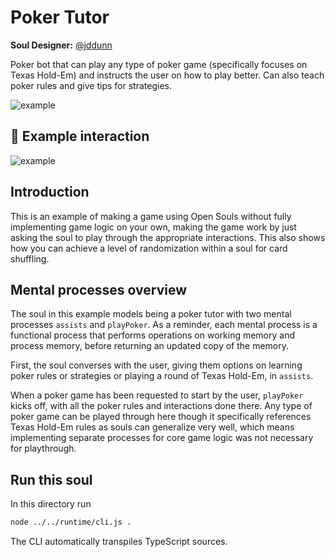 # Poker Tutor

**Soul Designer:** [@jddunn](https://github.com/jddunn)

Poker bot that can play any type of poker game (specifically focuses on Texas Hold-Em) and instructs the user on how to play better. Can also teach poker rules and give tips for strategies.

![example](soul.png)

## 💬 Example interaction

![example](example.png)

## Introduction

This is an example of making a game using Open Souls without fully implementing game logic on your own, making the game work by just asking the soul to play through the appropriate interactions. This also shows how you can achieve a level of randomization within a soul for card shuffling.

## Mental processes overview

The soul in this example models being a poker tutor with two mental processes `assists` and `playPoker`. As a reminder, each mental process is a functional process that performs operations on working memory and process memory, before returning an updated copy of the memory. 

First, the soul converses with the user, giving them options on learning poker rules or strategies or playing a round of Texas Hold-Em, in `assists`.

When a poker game has been requested to start by the user, `playPoker` kicks off, with all the poker rules and interactions done there. Any type of poker game can be played through here though it specifically references Texas Hold-Em rules as souls can generalize very well, which means implementing separate processes for core game logic was not necessary for playthrough.

## Run this soul

In this directory run

```bash
node ../../runtime/cli.js .
```
The CLI automatically transpiles TypeScript sources.
